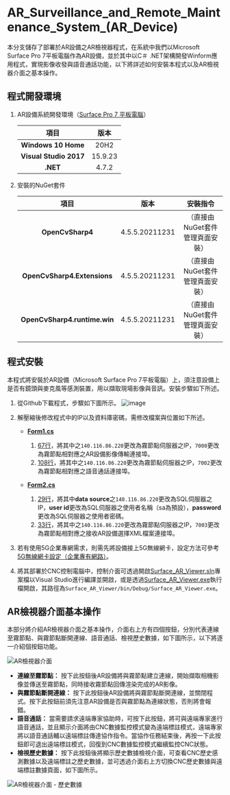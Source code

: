 # AR_Surveillance_and_Remote_Maintenance_System_(AR_Device)
本分支儲存了部署於AR設備之AR檢視器程式，在系統中我們以Microsoft Surface Pro 7平板電腦作為AR設備，並於其中以C＃ .NET架構開發Winform應用程式，實現影像收發與語音通話功能，以下將詳述如何安裝本程式以及AR檢視器介面之基本操作。

## 程式開發環境
1. AR設備系統開發環境（[Surface Pro 7 平板電腦](https://www.microsoft.com/zh-tw/surface/devices/surface-pro-7#techspecs)）

    |**項目**|**版本**|
    |:---:|:---:|
    |**Windows 10 Home**|20H2|
    |**Visual Studio 2017**|15.9.23|
    |**.NET**|4.7.2|

2. 安裝的NuGet套件

    |**項目**|**版本**|**安裝指令**
    |:---:|:---:|:---:
    |**OpenCvSharp4**|4.5.5.20211231|（直接由NuGet套件管理頁面安裝）
    |**OpenCvSharp4.Extensions**|4.5.5.20211231|（直接由NuGet套件管理頁面安裝）
    |**OpenCvSharp4.runtime.win**|4.5.5.20211231|（直接由NuGet套件管理頁面安裝）

## 程式安裝
本程式將安裝於AR設備（Microsoft Surface Pro 7平板電腦）上，須注意設備上是否有鏡頭與麥克風等感測裝置，用以擷取現場影像與音訊。安裝步驟如下所述。

1. 從Github下載程式，步驟如下圖所示。
![image](https://user-images.githubusercontent.com/77768660/189074875-4b47ccd4-b389-40bd-afaa-330b314ae958.png)

2. 解壓縮後修改程式中的IP以及資料庫密碼，需修改檔案與位置如下所述。
    * [**Form1.cs**](https://github.com/vf19961226/AR_Surveillance_and_Remote_Maintenance_System/blob/AR_Device/Surface_AR_Viewer/Form1.cs)
        1. [67行](https://github.com/vf19961226/AR_Surveillance_and_Remote_Maintenance_System/blob/AR_Device/Surface_AR_Viewer/Form1.cs#L67)，將其中之`140.116.86.220`更改為霧節點伺服器之IP，`7000`更改為霧節點相對應之AR設備影像傳輸連接埠。
        2. [108行](https://github.com/vf19961226/AR_Surveillance_and_Remote_Maintenance_System/blob/AR_Device/Surface_AR_Viewer/Form1.cs#L108)，將其中之`140.116.86.220`更改為霧節點伺服器之IP，`7002`更改為霧節點相對應之語音通話連接埠。
        
    * [**Form2.cs**](https://github.com/vf19961226/AR_Surveillance_and_Remote_Maintenance_System/blob/AR_Device/Surface_AR_Viewer/Form2.cs)
        1. [29行](https://github.com/vf19961226/AR_Surveillance_and_Remote_Maintenance_System/blob/AR_Device/Surface_AR_Viewer/Form2.cs#L29)，將其中**data source**之`140.116.86.220`更改為SQL伺服器之IP，**user id**更改為SQL伺服器之使用者名稱（sa為預設），**password**更改為SQL伺服器之使用者密碼。
        2. [33行](https://github.com/vf19961226/AR_Surveillance_and_Remote_Maintenance_System/blob/AR_Device/Surface_AR_Viewer/Form2.cs#L33)，將其中之`140.116.86.220`更改為霧節點伺服器之IP，`7003`更改為霧節點相對應之接收AR設備選擇XML檔案連接埠。

3. 若有使用5G企業專網需求，則需先將設備接上5G無線網卡，設定方法可參考[5G無線網卡設定（企業專有網路）](https://github.com/vf19961226/AR_Surveillance_and_Remote_Maintenance_System/blob/Recode_Document/5G%E7%84%A1%E7%B7%9A%E7%B6%B2%E5%8D%A1%E8%A8%AD%E5%AE%9A%EF%BC%88%E4%BC%81%E6%A5%AD%E5%B0%88%E6%9C%89%E7%B6%B2%E8%B7%AF%EF%BC%89.md)。

4. 將其部署於CNC控制電腦中，控制介面可透過開啟[Surface_AR_Viewer.sln](https://github.com/vf19961226/AR_Surveillance_and_Remote_Maintenance_System/blob/AR_Device/Surface_AR_Viewer.sln)專案檔以Visual Studio進行編譯並開啟，或是透過[Surface_AR_Viewer.exe](https://github.com/vf19961226/AR_Surveillance_and_Remote_Maintenance_System/blob/AR_Device/Surface_AR_Viewer/bin/Debug/Surface_AR_Viewer.exe)執行檔開啟，其路徑為`Surface_AR_Viewer/bin/Debug/Surface_AR_Viewer.exe`。

## AR檢視器介面基本操作
本部分將介紹AR檢視器介面之基本操作，介面右上方有四個按鈕，分別代表連線至霧節點、與霧節點斷開連線、語音通話、檢視歷史數據，如下圖所示，以下將逐一介紹個按鈕功能。

![AR檢視器介面](https://user-images.githubusercontent.com/77768660/189081715-39b23b0e-86c7-49a1-a31d-c998769473cf.png)

* **連線至霧節點：** 按下此按鈕後AR設備將與霧節點建立連線，開始擷取相機影像並傳送至霧節點，同時接收霧節點回傳渲染完成的AR影像。
* **與霧節點斷開連線：** 按下此按鈕後AR設備將與霧節點斷開連線，並關閉程式。按下此按鈕前須先注意AR設備是否與霧節點為連線狀態，否則將會報錯。
* **語音通話：** 當需要請求遠端專家協助時，可按下此按鈕，將可與遠端專家進行語音通話，並且顯示介面將由CNC數據監控模式變為遠端標註模式，遠端專家將以語音通話輔以遠端標註傳達協作指令。當協作任務結束後，再按一下此按鈕即可退出遠端標註模式，回復到CNC數據監控模式繼續監控CNC狀態。
* **檢視歷史數據：** 按下此按鈕後將顯示歷史數據檢視介面，可查看CNC歷史感測數據以及遠端標註之歷史數據，並可透過介面右上方切換CNC歷史數據與遠端標註數據頁面，如下圖所示。

![AR檢視器介面 - 歷史數據](https://user-images.githubusercontent.com/77768660/189082435-27b218a1-186b-40b9-896c-abbc8e71b7bc.png)
